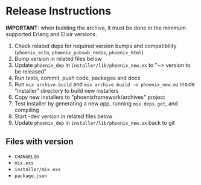 # Release Instructions

**IMPORTANT**: when building the archive, it must be done in the minimum supported Erlang and Elixir versions.

  1. Check related deps for required version bumps and compatibility (`phoenix_ecto`, `phoenix_pubsub_redis`, `phoenix_html`)
  2. Bump version in related files below
  3. Update `phoenix_dep` in `installer/lib/phoenix_new.ex` to "~> version to be released"
  4. Run tests, commit, push code, packages and docs
  5. Run `mix archive.build` and `mix archive.build -o phoenix_new.ez` inside "installer" directory to build new installers
  6. Copy new installers to "phoenixframework/archives" project
  7. Test installer by generating a new app, running `mix deps.get`, and compiling
  8. Start -dev version in related files below
  9. Update `phoenix_dep` in `installer/lib/phoenix_new.ex` back to git

## Files with version

  * `CHANGELOG`
  * `mix.exs`
  * `installer/mix.exs`
  * `package.json`
